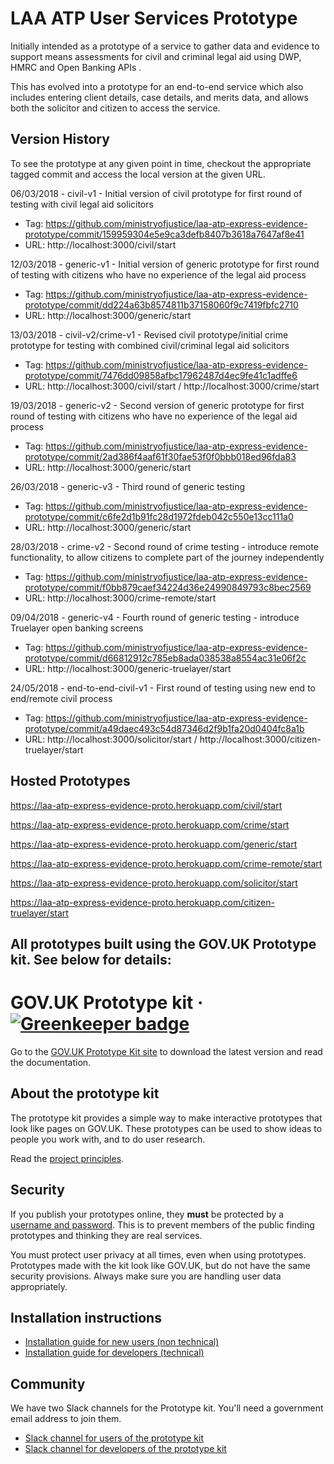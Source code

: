 
# LAA ATP User Services Prototype
Initially intended as a prototype of a service to gather data and evidence to support means assessments for civil and criminal legal aid using DWP, HMRC and Open Banking APIs .

This has evolved into a prototype for an end-to-end service which also includes entering client details, case details, and merits data, and allows both the solicitor and citizen to access the service.

## Version History

To see the prototype at any given point in time, checkout the appropriate tagged commit and access the local version at the given URL.

06/03/2018 - civil-v1 - Initial version of civil prototype for first round of testing with civil legal aid solicitors
* Tag: https://github.com/ministryofjustice/laa-atp-express-evidence-prototype/commit/159959304e5e9ca3defb8407b3618a7647af8e41
* URL: http://localhost:3000/civil/start

12/03/2018 - generic-v1 - Initial version of generic prototype for first round of testing with citizens who have no experience of the legal aid process
* Tag: https://github.com/ministryofjustice/laa-atp-express-evidence-prototype/commit/dd224a63b8574811b37158060f9c7419fbfc2710
* URL: http://localhost:3000/generic/start

13/03/2018 - civil-v2/crime-v1 - Revised civil prototype/initial crime prototype for testing with combined civil/criminal legal aid solicitors
* Tag: https://github.com/ministryofjustice/laa-atp-express-evidence-prototype/commit/7476dd09858afbc17962487d4ec9fe41c1adffe6
* URL: http://localhost:3000/civil/start / http://localhost:3000/crime/start

19/03/2018 - generic-v2 - Second version of generic prototype for first round of testing with citizens who have no experience of the legal aid process
* Tag: https://github.com/ministryofjustice/laa-atp-express-evidence-prototype/commit/2ad386f4aaf61f30fae53f0f0bbb018ed96fda83
* URL: http://localhost:3000/generic/start

26/03/2018 - generic-v3 - Third round of generic testing
* Tag: https://github.com/ministryofjustice/laa-atp-express-evidence-prototype/commit/c6fe2d1b91fc28d1972fdeb042c550e13cc111a0
* URL: http://localhost:3000/generic/start

28/03/2018 - crime-v2 - Second round of crime testing - introduce remote functionality, to allow citizens to complete part of the journey independently
* Tag: https://github.com/ministryofjustice/laa-atp-express-evidence-prototype/commit/f0bb879caef34224d36e24990849793c8bec2569
* URL: http://localhost:3000/crime-remote/start

09/04/2018 - generic-v4 - Fourth round of generic testing - introduce Truelayer open banking screens
* Tag: https://github.com/ministryofjustice/laa-atp-express-evidence-prototype/commit/d66812912c785eb8ada038538a8554ac31e06f2c
* URL: http://localhost:3000/generic-truelayer/start

24/05/2018 - end-to-end-civil-v1 - First round of testing using new end to end/remote civil process
* Tag: https://github.com/ministryofjustice/laa-atp-express-evidence-prototype/commit/a49daec493c54d87346d2f9b1fa20d0404fc8a1b
* URL: http://localhost:3000/solicitor/start / http://localhost:3000/citizen-truelayer/start


## Hosted Prototypes

https://laa-atp-express-evidence-proto.herokuapp.com/civil/start

https://laa-atp-express-evidence-proto.herokuapp.com/crime/start

https://laa-atp-express-evidence-proto.herokuapp.com/generic/start

https://laa-atp-express-evidence-proto.herokuapp.com/crime-remote/start

https://laa-atp-express-evidence-proto.herokuapp.com/solicitor/start

https://laa-atp-express-evidence-proto.herokuapp.com/citizen-truelayer/start

## All prototypes built using the GOV.UK Prototype kit. See below for details:

# GOV.UK Prototype kit · [![Greenkeeper badge](https://badges.greenkeeper.io/alphagov/govuk_prototype_kit.svg)](https://greenkeeper.io/)

Go to the [GOV.UK Prototype Kit site](https://govuk-prototype-kit.herokuapp.com/docs) to download the latest version and read the documentation.

## About the prototype kit

The prototype kit provides a simple way to make interactive prototypes that look like pages on GOV.UK. These prototypes can be used to show ideas to people you work with, and to do user research.

Read the [project principles](https://govuk-prototype-kit.herokuapp.com/docs/principles).

## Security

If you publish your prototypes online, they **must** be protected by a [username and password](https://govuk-prototype-kit.herokuapp.com/docs/publishing-on-heroku). This is to prevent members of the public finding prototypes and thinking they are real services.

You must protect user privacy at all times, even when using prototypes. Prototypes made with the kit look like GOV.UK, but do not have the same security provisions. Always make sure you are handling user data appropriately.

## Installation instructions

- [Installation guide for new users (non technical)](https://govuk-prototype-kit.herokuapp.com/docs/install/introduction)
- [Installation guide for developers (technical)](https://govuk-prototype-kit.herokuapp.com/docs/install/developer-install-instructions)

## Community

We have two Slack channels for the Prototype kit. You'll need a government email address to join them.

* [Slack channel for users of the prototype kit](https://ukgovernmentdigital.slack.com/messages/prototype-kit/)
* [Slack channel for developers of the prototype kit](https://ukgovernmentdigital.slack.com/messages/prototype-kit-dev/)

